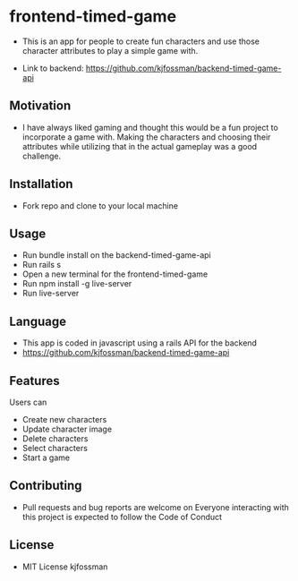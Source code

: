 # frontend-timed-game
- This is an app for people to create fun characters and use those character attributes to play a simple game with. 

- Link to backend: https://github.com/kjfossman/backend-timed-game-api

## Motivation
-  I have always liked gaming and thought this would be a fun project to incorporate a game with. Making the characters and choosing their attributes while utilizing that in the actual gameplay was a good challenge.  

## Installation
- Fork repo and clone to your local machine


## Usage
- Run bundle install on the backend-timed-game-api 
- Run rails s 
- Open a new terminal for the frontend-timed-game
- Run npm install -g live-server
- Run live-server

## Language 
- This app is coded in javascript using a rails API for the backend 
- https://github.com/kjfossman/backend-timed-game-api

## Features 
Users can
- Create new characters
- Update character image
- Delete characters 
- Select characters
- Start a game 

## Contributing
- Pull requests and bug reports are welcome on  Everyone interacting with this project is expected to follow the Code of Conduct

## License 
- MIT License kjfossman